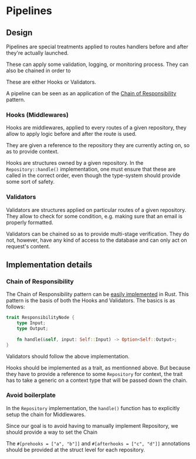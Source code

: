 # Pipelines 

## Design 

Pipelines are special treatments applied to routes handlers before and after they're actually launched. 

These can apply some validation, logging, or monitoring process. They can also be chained in order to  

These are either Hooks or Validators.

A pipeline can be seen as an application of the [Chain of Responsibility](https://en.wikipedia.org/wiki/Chain-of-responsibility_pattern) pattern.

### Hooks (Middlewares)

Hooks are middlewares, applied to every routes of a given repository, they allow to apply logic before and after the route is used. 

They are given a reference to the repository they are currently acting on, so as to provide context.

Hooks are structures owned by a given repository. In the `Repository::handle()` implementation, one must ensure that these are called in the correct order, even though the type-system should provide some sort of safety.

### Validators 

Validators are structures applied on particular routes of a given repository. They allow to check for some condition, e.g. making sure that an email is properly formatted.

Validators can be chained so as to provide multi-stage verification. They do not, however, have any kind of access to the database and can only act on request's content.

## Implementation details


### Chain of Responsibility 

The Chain of Responsibility pattern can be [easily implemented](https://play.rust-lang.org/?version=stable&mode=debug&edition=2018&gist=6a5b4a55acaa5c63034f532b6c6f31a6) in Rust. This pattern is the basis of both the Hooks and Validators. The basics is as follows: 

```rust 
trait ResponsibilityNode {
    type Input;
    type Output;
    
    fn handle(&self, input: Self::Input) -> Option<Self::Output>;
}
```

Validators should follow the above implementation.

Hooks should be implemented as a trait, as mentionned above. But because they have to provide a reference to some `Repository` for context, the trait has to take a generic on a context type that will be passed down the chain. 

### Avoid boilerplate

In the `Repository` implementation, the `handle()` function has to explicitly setup the chain for Middlewares. 

Since our goal is to avoid having to manually implement Repository, we should provide a way to set the Chain 

The `#[prehooks = ["a", "b"]]` and `#[afterhooks = ["c", "d"]]` annotations should be provided at the struct level for each repository. 